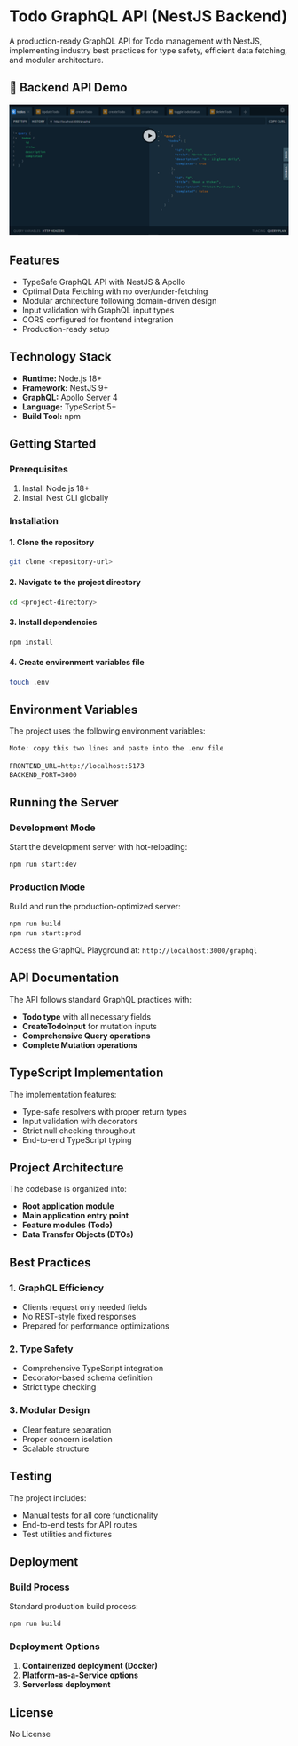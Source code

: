 # Todo GraphQL API (NestJS Backend)

A production-ready GraphQL API for Todo management with NestJS, implementing industry best practices for type safety, efficient data fetching, and modular architecture.

## 🎥 Backend API Demo

[![Watch the demo](src/demo/thumbnailImage.png)](src/demo//Todo-App-Backend-Demo.mp4)


## Features

- TypeSafe GraphQL API with NestJS & Apollo
- Optimal Data Fetching with no over/under-fetching
- Modular architecture following domain-driven design
- Input validation with GraphQL input types
- CORS configured for frontend integration
- Production-ready setup

## Technology Stack

- **Runtime:** Node.js 18+
- **Framework:** NestJS 9+
- **GraphQL:** Apollo Server 4
- **Language:** TypeScript 5+
- **Build Tool:** npm

## Getting Started

### Prerequisites

1. Install Node.js 18+
2. Install Nest CLI globally

### Installation

#### 1. Clone the repository
```sh
git clone <repository-url>
```

#### 2. Navigate to the project directory
```sh
cd <project-directory>
```

#### 3. Install dependencies
```sh
npm install
```

#### 4. Create environment variables file
```sh
touch .env
```

## Environment Variables

The project uses the following environment variables:


```env
Note: copy this two lines and paste into the .env file 

FRONTEND_URL=http://localhost:5173
BACKEND_PORT=3000
```

## Running the Server

### Development Mode
Start the development server with hot-reloading:
```sh
npm run start:dev
```

### Production Mode
Build and run the production-optimized server:
```sh
npm run build
npm run start:prod
```

Access the GraphQL Playground at: `http://localhost:3000/graphql`

## API Documentation

The API follows standard GraphQL practices with:

- **Todo type** with all necessary fields
- **CreateTodoInput** for mutation inputs
- **Comprehensive Query operations**
- **Complete Mutation operations**

## TypeScript Implementation

The implementation features:

- Type-safe resolvers with proper return types
- Input validation with decorators
- Strict null checking throughout
- End-to-end TypeScript typing

## Project Architecture

The codebase is organized into:

- **Root application module**
- **Main application entry point**
- **Feature modules (Todo)**
- **Data Transfer Objects (DTOs)**

## Best Practices

### 1. GraphQL Efficiency
- Clients request only needed fields
- No REST-style fixed responses
- Prepared for performance optimizations

### 2. Type Safety
- Comprehensive TypeScript integration
- Decorator-based schema definition
- Strict type checking

### 3. Modular Design
- Clear feature separation
- Proper concern isolation
- Scalable structure

## Testing

The project includes:

- Manual tests for all core functionality
- End-to-end tests for API routes
- Test utilities and fixtures

## Deployment

### Build Process
Standard production build process:
```sh
npm run build
```

### Deployment Options
1. **Containerized deployment (Docker)**
2. **Platform-as-a-Service options**
3. **Serverless deployment**

## License

No License

